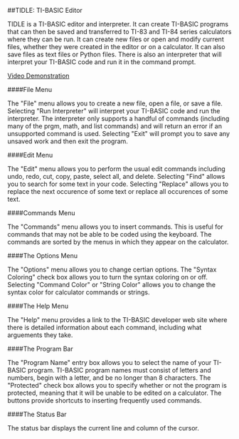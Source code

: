 ##TIDLE: TI-BASIC Editor

TIDLE is a TI-BASIC editor and interpreter.  It can create TI-BASIC programs that can then be saved and transferred to TI-83 and TI-84 series calculators where they can be run.  It can create new files or open and modify current files, whether they were created in the editor or on a calculator.  It can also save files as text files or Python files.  There is also an interpreter that will interpret your TI-BASIC code and run it in the command prompt.

[Video Demonstration](http://www.youtube.com/watch?v=lY5a7k-2cyU)

####File Menu

The "File" menu allows you to create a new file, open a file, or save a file.  Selecting "Run Interpreter" will interpret your TI-BASIC code and run the interpreter.  The interpreter only supports a handful of commands (including many of the prgm, math, and list commands) and will return an error if an unsupported command is used.  Selecting "Exit" will prompt you to save any unsaved work and then exit the program.


####Edit Menu

The "Edit" menu allows you to perform the usual edit commands including undo, redo, cut, copy, paste, select all, and delete.  Selecting "Find" allows you to search for some text in your code.  Selecting "Replace" allows you to replace the next occurence of some text or replace all occurences of some text.


####Commands Menu

The "Commands" menu allows you to insert commands.  This is useful for commands that may not be able to be coded using the keyboard.  The commands are sorted by the menus in which they appear on the calculator.


####The Options Menu

The "Options" menu allows you to change certian options.  The "Syntax Coloring" check box allows you to turn the syntax coloring on or off.  Selecting "Command Color" or "String Color" allows you to change the syntax color for calculator commands or strings.


####The Help Menu

The "Help" menu provides a link to the TI-BASIC developer web site where there is detailed information about each command, including what arguements they take.


####The Program Bar

The "Program Name" entry box allows you to select the name of your TI-BASIC program.  TI-BASIC program names must consist of letters and numbers, begin with a letter, and be no longer than 8 characters.  The "Protected" check box allows you to specify whether or not the program is protected, meaning that it will be unable to be edited on a calculator.  The buttons provide shortcuts to inserting frequently used commands.


####The Status Bar

The status bar displays the current line and column of the cursor.
